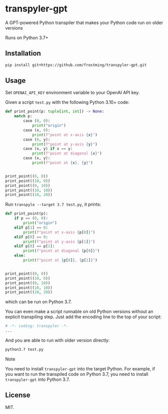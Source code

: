 # transpyler-gpt

A GPT-powered Python transpiler that makes your Python code run on older versions

Runs on Python 3.7+

## Installation

```bash
pip install git+https://github.com/frostming/transpyler-gpt.git
```

## Usage

Set `OPENAI_API_KEY` environment variable to your OpenAI API key.

Given a script `test.py` with the following Python 3.10+ code:


```python
def print_point(p: tuple[int, int]) -> None:
    match p:
        case (0, 0):
            print("origin")
        case (x, 0):
            print(f"point at x-axis {x}")
        case (0, y):
            print(f"point at y-axis {y}")
        case (x, y) if x == y:
            print(f"point at diagonal {x}")
        case (x, y):
            print(f"point at {x}, {y}")


print_point((0, 0))
print_point((10, 0))
print_point((0, 10))
print_point((10, 10))
print_point((10, 20))
```

Run `transpyle --target 3.7 test.py`, it prints:

```python
def print_point(p):
    if p == (0, 0):
        print("origin")
    elif p[1] == 0:
        print(f"point at x-axis {p[0]}")
    elif p[0] == 0:
        print(f"point at y-axis {p[1]}")
    elif p[0] == p[1]:
        print(f"point at diagonal {p[0]}")
    else:
        print(f"point at {p[0]}, {p[1]}")


print_point((0, 0))
print_point((10, 0))
print_point((0, 10))
print_point((10, 10))
print_point((10, 20))
```

which can be run on Python 3.7.


You can even make a script runnable on old Python versions without an explicit transpiling step. Just add the encoding line to the top of your script:

```python
# -*- coding: transpyler -*-
...
```

And you are able to run with older version directly:

```bash
python3.7 test.py
```

> [!NOTE]
> You need to install `transpyler-gpt` into the target Python. For example, if you want to run the transpiled code on Python 3.7, you need to install `transpyler-gpt` into Python 3.7.


## License

MIT.
